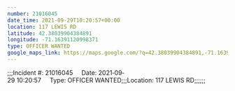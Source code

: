 ```yaml
---
number: 21016045
date_time: 2021-09-29T10:20:57+00:00
location: 117 LEWIS RD
latitude: 42.38039904384891
longitude: -71.16391120998371
type: OFFICER WANTED
google_maps_link: https://maps.google.com/?q=42.38039904384891,-71.16391120998371
---
```


;;;Incident #: 21016045     Date: 2021‐09‐29 10:20:57     Type: OFFICER WANTED;;;Location: 117 LEWIS RD;;;;;;
